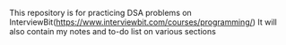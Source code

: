 This repository is for practicing DSA problems on InterviewBit(https://www.interviewbit.com/courses/programming/)
It will also contain my notes and to-do list on various sections
